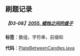 ## 刷题记录



##### 【03-08】[2055. 蜡烛之间的盘子](https://leetcode-cn.com/problems/plates-between-candles/)

**标签**：数组，字符串，前缀和

**代码**：[PlateBetweenCandles.java](src\PlateBetweenCandles.java)

